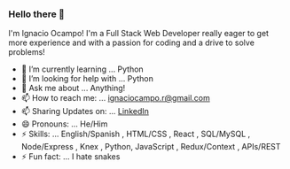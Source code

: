 ### Hello there 👋
I'm Ignacio Ocampo! I'm a Full Stack Web Developer really eager to get more experience and with a passion for coding and a drive to solve problems!


- 🌱 I’m currently learning ... Python
- 🤔 I’m looking for help with ... Python
- 💬 Ask me about ... Anything!
- 📫 How to reach me: ... ignaciocampo.r@gmail.com
- 📫 Sharing Updates on: ... [LinkedIn](https://www.linkedin.com/in/ignacioocampor/)
- 😄 Pronouns: ... He/Him
- ⚡ Skills: ... English/Spanish , HTML/CSS , React , SQL/MySQL , Node/Express , Knex , Python, JavaScript , Redux/Context , APIs/REST
- ⚡ Fun fact: ... I hate snakes

